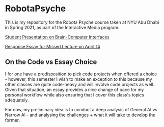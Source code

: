 # RobotaPsyche
This is my repository for the Robota Psyche course taken at NYU Abu Dhabi in Spring 2021, as part of the Interactive Media program.

[Student Presentation on Brain-Computer Interfaces](https://www.notion.so/shauryasingh/Approaches-towards-Mass-AI-Adoption-BCI-vs-Hardware-Robots-491bc249927c4fbf9dfe729dd2d80313)

[Response Essay for Missed Lecture on April 14](https://github.com/shaurya-io/RobotaPsyche/blob/main/Response%20Essay%20%5BMissed%20Lecture%20on%20April%2014%5D.md)


## On the Code vs Essay Choice
I for one have a predisposition to pick code projects when offered a choice - however, this semester I wish to make an exception to this because my other classes are quite code-heavy and will involve code projects as well. Given that situation, an essay provides a nice change of pace for my personal workflow while also ensuring that I cover this class's topics adequately.

For now, my preliminary idea is to conduct a deep analysis of General AI vs Narrow AI - and analysing the challenges + what it will take to develop the former.
